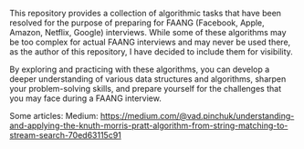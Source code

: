 This repository provides a collection of algorithmic tasks that have been resolved for the purpose 
of preparing for FAANG (Facebook, Apple, Amazon, Netflix, Google) interviews. 
While some of these algorithms may be too complex for actual FAANG interviews and may never be used there, 
as the author of this repository, I have decided to include them for visibility. 

By exploring and practicing with these algorithms, you can develop a deeper understanding of various data structures and algorithms, 
sharpen your problem-solving skills, and prepare yourself for the challenges that you may face during a FAANG interview.

Some articles:
Medium: https://medium.com/@vad.pinchuk/understanding-and-applying-the-knuth-morris-pratt-algorithm-from-string-matching-to-stream-search-70ed63115c91
